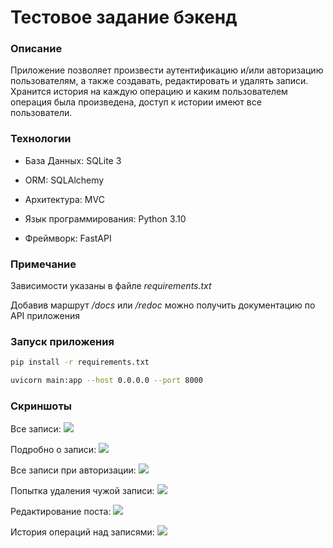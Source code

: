 # Тестовое задание бэкенд

### **Описание**

Приложение позволяет произвести аутентификацию и/или авторизацию пользователям, а также создавать, редактировать и удалять записи. 
Хранится история на каждую операцию и каким пользователем операция была произведена, доступ к истории имеют все пользователи.

### **Технологии**

* База Данных: SQLite 3

* ORM: SQLAlchemy

* Архитектура: MVC

* Язык программирования: Python 3.10

* Фреймворк: FastAPI

### **Примечание**

Зависимости указаны в файле *requirements.txt*

Добавив маршрут */docs* или */redoc* можно получить документацию по API приложения

### **Запуск приложения**

```bash
pip install -r requirements.txt
```

```bash
uvicorn main:app --host 0.0.0.0 --port 8000
```

### **Скриншоты**

Все записи:
![](https://imgur.com/Wg0B6CC.jpg)

Подробно о записи:
![](https://imgur.com/zA6hqu3.jpg)

Все записи при авторизации:
![](https://imgur.com/UBSf4xV.jpg)

Попытка удаления чужой записи:
![](https://imgur.com/jeJaeuH.jpg)

Редактирование поста:
![](https://imgur.com/o9iK4id.jpg)

История операций над записями:
![](https://imgur.com/fdP8Qi6.jpg)